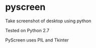 # pyscreen
Take screenshot of desktop using python

Tested on Python 2.7

PyScreen uses PIL and Tkinter
